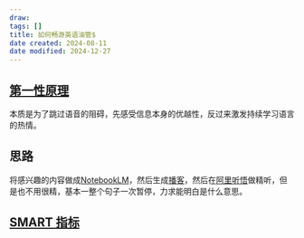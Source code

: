 ```yaml
---
draw:
tags: []
title: 如何畅游英语油管$
date created: 2024-08-11
date modified: 2024-12-27
---
```


## [第一性原理](第一性原理.md)

本质是为了跳过语音的阻碍，先感受信息本身的优越性，反过来激发持续学习语言的热情。

## 思路

将感兴趣的内容做成[NotebookLM](NotebookLM.md)，然后生成[播客](播客.md)，然后在[阿里听悟](阿里听悟.md)做精听，但是也不用很精，基本一整个句子一次暂停，力求能明白是什么意思。

## [SMART 指标](SMART%20指标.md)
